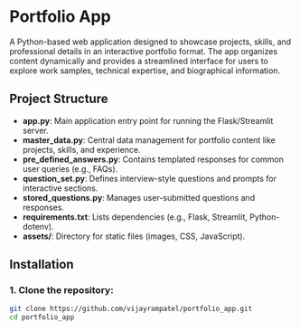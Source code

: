 # Portfolio App

A Python-based web application designed to showcase projects, skills, and professional details in an interactive portfolio format. The app organizes content dynamically and provides a streamlined interface for users to explore work samples, technical expertise, and biographical information.

## Project Structure

- **app.py**: Main application entry point for running the Flask/Streamlit server.
- **master_data.py**: Central data management for portfolio content like projects, skills, and experience.
- **pre_defined_answers.py**: Contains templated responses for common user queries (e.g., FAQs).
- **question_set.py**: Defines interview-style questions and prompts for interactive sections.
- **stored_questions.py**: Manages user-submitted questions and responses.
- **requirements.txt**: Lists dependencies (e.g., Flask, Streamlit, Python-dotenv).
- **assets/**: Directory for static files (images, CSS, JavaScript).

## Installation

### 1. Clone the repository:
```bash
git clone https://github.com/vijayrampatel/portfolio_app.git
cd portfolio_app
```

